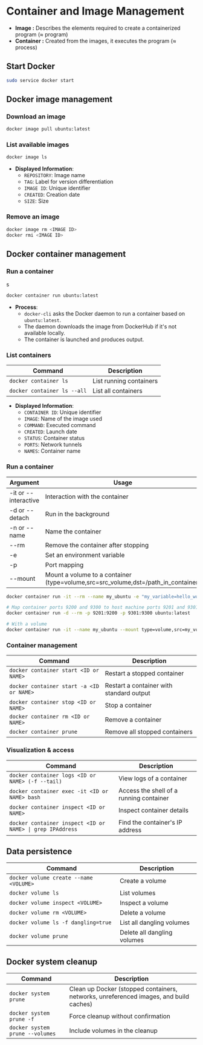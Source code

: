 # Container and Image Management

* **Image :** Describes the elements required to create a containerized program (≈ program)
* **Container :** Created from the images, it executes the program (≈ process)

## Start Docker

```bash
sudo service docker start
```

## Docker image management

### Download an image

```bash
docker image pull ubuntu:latest
```

### List available images

```bash
docker image ls
```

- **Displayed Information**:
  - `REPOSITORY`: Image name
  - `TAG`: Label for version differentiation
  - `IMAGE ID`: Unique identifier
  - `CREATED`: Creation date
  - `SIZE`: Size

### Remove an image

```bash
docker image rm <IMAGE ID>
docker rmi <IMAGE ID>
```

## Docker container management

### Run a container
s
```bash
docker container run ubuntu:latest
```

- **Process**:
  - `docker-cli` asks the Docker daemon to run a container based on `ubuntu:latest`.
  - The daemon downloads the image from DockerHub if it's not available locally.
  - The container is launched and produces output.

### List containers

| Command                          | Description                              |
|----------------------------------|------------------------------------------|
| `docker container ls`            | List running containers                  |
| `docker container ls --all`      | List all containers                      |

- **Displayed Information**:
  - `CONTAINER ID`: Unique identifier
  - `IMAGE`: Name of the image used
  - `COMMAND`: Executed command
  - `CREATED`: Launch date
  - `STATUS`: Container status
  - `PORTS`: Network tunnels
  - `NAMES`: Container name

### Run a container

| Argument              | Usage                                                             |
|-----------------------|-------------------------------------------------------------------|
| -it or --interactive  | Interaction with the container                                    |
| -d or --detach        | Run in the background                                             |
| -n or --name          | Name the container                                                |
| --rm                  | Remove the container after stopping                               |
| -e                    | Set an environment variable                                       |
| -p                    | Port mapping                                                      |
| --mount               | Mount a volume to a container (type=volume,src=src_volume,dst=/path_in_container) |

```bash
docker container run -it --rm --name my_ubuntu -e "my_variable=hello_world" ubuntu:latest bash

# Map container ports 9200 and 9300 to host machine ports 9201 and 9301
docker container run -d --rm -p 9201:9200 -p 9301:9300 ubuntu:latest

# With a volume
docker container run -it --name my_ubuntu --mount type=volume,src=my_volume,dst=/home/my_folder --rm ubuntu:latest bash
```

### Container management

| Command                                | Description                                  |
|----------------------------------------|----------------------------------------------|
| `docker container start <ID or NAME>`  | Restart a stopped container                  |
| `docker container start -a <ID or NAME>` | Restart a container with standard output     |
| `docker container stop <ID or NAME>`   | Stop a container                             |
| `docker container rm <ID or NAME>`     | Remove a container                           |
| `docker container prune`               | Remove all stopped containers                |

### Visualization & access

| Command                                            | Description                                            |
|----------------------------------------------------|--------------------------------------------------------|
| `docker container logs <ID or NAME> (-f --tail)`   | View logs of a container                               |
| `docker container exec -it <ID or NAME> bash`      | Access the shell of a running container                |
| `docker container inspect <ID or NAME>`            | Inspect container details                              |
| `docker container inspect <ID or NAME> \| grep IPAddress` | Find the container's IP address                         |

## Data persistence

| Command                                | Description                            |
|----------------------------------------|----------------------------------------|
| `docker volume create --name <VOLUME>` | Create a volume                        |
| `docker volume ls`                     | List volumes                           |
| `docker volume inspect <VOLUME>`       | Inspect a volume                       |
| `docker volume rm <VOLUME>`            | Delete a volume                        |
| `docker volume ls -f dangling=true`    | List all dangling volumes              |
| `docker volume prune`                  | Delete all dangling volumes            |

## Docker system cleanup

| Command                            | Description                                                     |
|------------------------------------|-----------------------------------------------------------------|
| `docker system prune`              | Clean up Docker (stopped containers, networks, unreferenced images, and build caches) |
| `docker system prune -f`           | Force cleanup without confirmation                              |
| `docker system prune --volumes`    | Include volumes in the cleanup                                  |